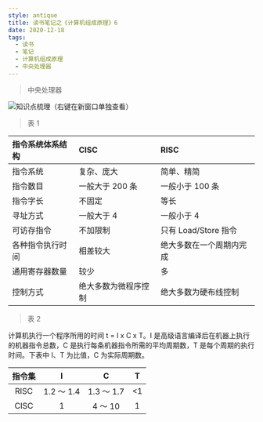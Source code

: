 ```yaml
---
style: antique
title: 读书笔记之《计算机组成原理》6
date: 2020-12-18
tags:
  - 读书
  - 笔记
  - 计算机组成原理
  - 中央处理器
---
```


> 中央处理器

![知识点梳理（右键在新窗口单独查看）](Computer-Organization-6-CPU/key-knowlages.png '=1100px-500px')

> 表 1

| 指令系统体系结构 | CISC                 | RISC                     |
| :--------------- | :------------------- | :----------------------- |
| 指令系统         | 复杂、庞大           | 简单、精简               |
| 指令数目         | 一般大于 200 条      | 一般小于 100 条          |
| 指令字长         | 不固定               | 等长                     |
| 寻址方式         | 一般大于 4           | 一般小于 4               |
| 可访存指令       | 不加限制             | 只有 Load/Store 指令     |
| 各种指令执行时间 | 相差较大             | 绝大多数在一个周期内完成 |
| 通用寄存器数量   | 较少                 | 多                       |
| 控制方式         | 绝大多数为微程序控制 | 绝大多数为硬布线控制     |

> 表 2

计算机执行一个程序所用的时间 t = I x C x T。I 是高级语言编译后在机器上执行的机器指令总数，C 是执行每条机器指令所需的平均周期数，T 是每个周期的执行时间。下表中 I、T 为比值，C 为实际周期数。

| 指令集 |     I      |     C      |  T  |
| :----: | :--------: | :--------: | :-: |
|  RISC  | 1.2 ～ 1.4 | 1.3 ～ 1.7 | <1  |
|  CISC  |     1      |  4 ～ 10   |  1  |
